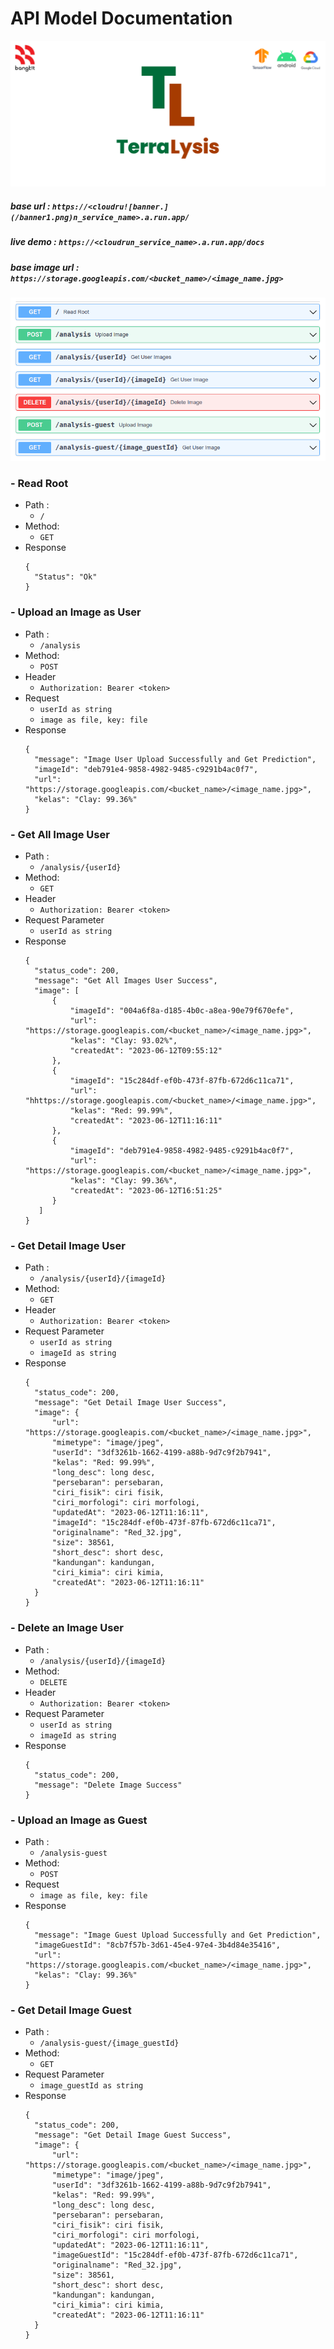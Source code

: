 # API Model Documentation

![banner.](/banner1.png)

##### base url : `https://<cloudru![banner.](/banner1.png)n_service_name>.a.run.app/`

##### live demo : `https://<cloudrun_service_name>.a.run.app/docs`

##### base image url : `https://storage.googleapis.com/<bucket_name>/<image_name.jpg>`

![endpoint.](/endpoint.png)

### - Read Root

- Path :
  - `/`
- Method:
  - `GET`
- Response
  ```
  {
    "Status": "Ok"
  }
  ```

### - Upload an Image as User

- Path :
  - `/analysis`
- Method:
  - `POST`
- Header
  - `Authorization: Bearer <token>`
- Request
  - `userId as string`
  - `image as file, key: file`
- Response
  ```
  {
    "message": "Image User Upload Successfully and Get Prediction",
    "imageId": "deb791e4-9858-4982-9485-c9291b4ac0f7",
    "url": "https://storage.googleapis.com/<bucket_name>/<image_name.jpg>",
    "kelas": "Clay: 99.36%"
  }
  ```

### - Get All Image User

- Path :
  - `/analysis/{userId}`
- Method:
  - `GET`
- Header
  - `Authorization: Bearer <token>`
- Request Parameter
  - `userId as string`
- Response
  ```
  {
    "status_code": 200,
    "message": "Get All Images User Success",
    "image": [
        {
            "imageId": "004a6f8a-d185-4b0c-a8ea-90e79f670efe",
            "url": "https://storage.googleapis.com/<bucket_name>/<image_name.jpg>",
            "kelas": "Clay: 93.02%",
            "createdAt": "2023-06-12T09:55:12"
        },
        {
            "imageId": "15c284df-ef0b-473f-87fb-672d6c11ca71",
            "url": "hhttps://storage.googleapis.com/<bucket_name>/<image_name.jpg>",
            "kelas": "Red: 99.99%",
            "createdAt": "2023-06-12T11:16:11"
        },
        {
            "imageId": "deb791e4-9858-4982-9485-c9291b4ac0f7",
            "url": "https://storage.googleapis.com/<bucket_name>/<image_name.jpg>",
            "kelas": "Clay: 99.36%",
            "createdAt": "2023-06-12T16:51:25"
        }
     ]
  }
  ```

### - Get Detail Image User

- Path :
  - `/analysis/{userId}/{imageId}`
- Method:
  - `GET`
- Header
  - `Authorization: Bearer <token>`
- Request Parameter
  - `userId as string`
  - `imageId as string`
- Response
  ```
  {
    "status_code": 200,
    "message": "Get Detail Image User Success",
    "image": {
        "url": "https://storage.googleapis.com/<bucket_name>/<image_name.jpg>",
        "mimetype": "image/jpeg",
        "userId": "3df3261b-1662-4199-a88b-9d7c9f2b7941",
        "kelas": "Red: 99.99%",
        "long_desc": long desc,
        "persebaran": persebaran,
        "ciri_fisik": ciri fisik,
        "ciri_morfologi": ciri morfologi,
        "updatedAt": "2023-06-12T11:16:11",
        "imageId": "15c284df-ef0b-473f-87fb-672d6c11ca71",
        "originalname": "Red_32.jpg",
        "size": 38561,
        "short_desc": short desc,
        "kandungan": kandungan,
        "ciri_kimia": ciri kimia,
        "createdAt": "2023-06-12T11:16:11"
    }
  }
  ```

### - Delete an Image User

- Path :
  - `/analysis/{userId}/{imageId}`
- Method:
  - `DELETE`
- Header
  - `Authorization: Bearer <token>`
- Request Parameter
  - `userId as string`
  - `imageId as string`
- Response
  ```
  {
    "status_code": 200,
    "message": "Delete Image Success"
  }
  ```

### - Upload an Image as Guest

- Path :
  - `/analysis-guest`
- Method:
  - `POST`
- Request
  - `image as file, key: file`
- Response
  ```
  {
    "message": "Image Guest Upload Successfully and Get Prediction",
    "imageGuestId": "8cb7f57b-3d61-45e4-97e4-3b4d84e35416",
    "url": "https://storage.googleapis.com/<bucket_name>/<image_name.jpg>",
    "kelas": "Clay: 99.36%"
  }
  ```

### - Get Detail Image Guest

- Path :
  - `/analysis-guest/{image_guestId}`
- Method:
  - `GET`
- Request Parameter
  - `image_guestId as string`
- Response
  ```
  {
    "status_code": 200,
    "message": "Get Detail Image Guest Success",
    "image": {
        "url": "https://storage.googleapis.com/<bucket_name>/<image_name.jpg>",
        "mimetype": "image/jpeg",
        "userId": "3df3261b-1662-4199-a88b-9d7c9f2b7941",
        "kelas": "Red: 99.99%",
        "long_desc": long desc,
        "persebaran": persebaran,
        "ciri_fisik": ciri fisik,
        "ciri_morfologi": ciri morfologi,
        "updatedAt": "2023-06-12T11:16:11",
        "imageGuestId": "15c284df-ef0b-473f-87fb-672d6c11ca71",
        "originalname": "Red_32.jpg",
        "size": 38561,
        "short_desc": short desc,
        "kandungan": kandungan,
        "ciri_kimia": ciri kimia,
        "createdAt": "2023-06-12T11:16:11"
    }
  }
  ```
